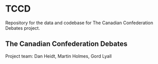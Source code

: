 # TCCD
Repository for the data and codebase for The Canadian Confederation Debates project.

## The Canadian Confederation Debates
Project team: Dan Heidt, Martin Holmes, Gord Lyall
